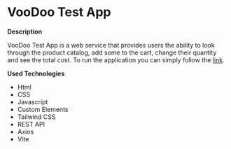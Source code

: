 # VooDoo Test App

**Description**

VooDoo Test App is a web service that provides users the ability to look through the product catalog, add some to the cart, change their quantity and see the total cost.
To run the application you can simply follow the [link](https://voodoo-test-eta.vercel.app/).

**Used Technologies**

- Html
- CSS
- Javascript
- Custom Elements
- Tailwind CSS
- REST API
- Axios
- Vite
